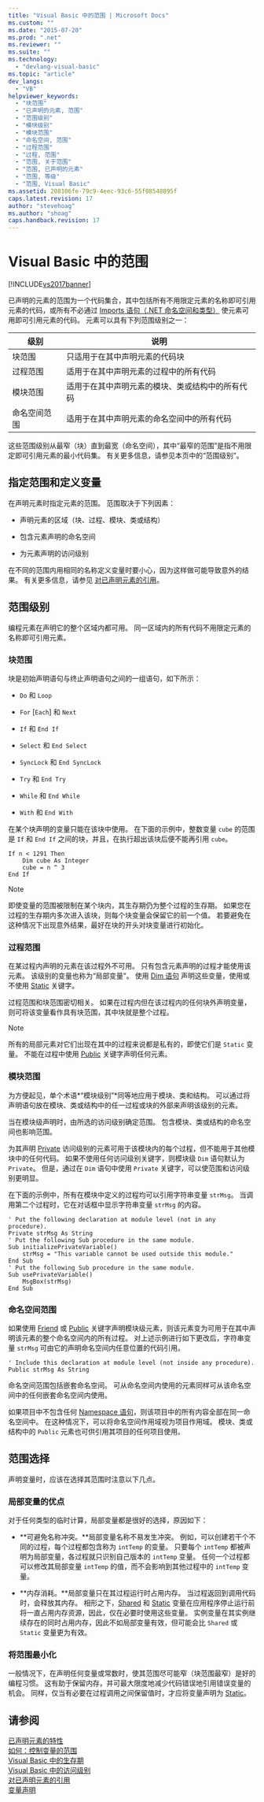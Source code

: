 ```yaml
---
title: "Visual Basic 中的范围 | Microsoft Docs"
ms.custom: ""
ms.date: "2015-07-20"
ms.prod: ".net"
ms.reviewer: ""
ms.suite: ""
ms.technology: 
  - "devlang-visual-basic"
ms.topic: "article"
dev_langs: 
  - "VB"
helpviewer_keywords: 
  - "块范围"
  - "已声明的元素, 范围"
  - "范围级别"
  - "模块级别"
  - "模块范围"
  - "命名空间, 范围"
  - "过程范围"
  - "过程, 范围"
  - "范围, 关于范围"
  - "范围, 已声明的元素"
  - "范围, 等级"
  - "范围, Visual Basic"
ms.assetid: 208106fe-79c9-4eec-93c6-55f08548895f
caps.latest.revision: 17
author: "stevehoag"
ms.author: "shoag"
caps.handback.revision: 17
---
```

# Visual Basic 中的范围
[!INCLUDE[vs2017banner](../../../../visual-basic/includes/vs2017banner.md)]

已声明的元素的范围为一个代码集合，其中包括所有不用限定元素的名称即可引用元素的代码，或所有不必通过 [Imports 语句（.NET 命名空间和类型）](../../../../visual-basic/language-reference/statements/imports-statement-net-namespace-and-type.md) 使元素可用即可引用元素的代码。  元素可以具有下列范围级别之一：  
  
|级别|说明|  
|--------|--------|  
|块范围|只适用于在其中声明元素的代码块|  
|过程范围|适用于在其中声明元素的过程中的所有代码|  
|模块范围|适用于在其中声明元素的模块、类或结构中的所有代码|  
|命名空间范围|适用于在其中声明元素的命名空间中的所有代码|  
  
 这些范围级别从最窄（块）直到最宽（命名空间），其中“最窄的范围”是指不用限定即可引用元素的最小代码集。  有关更多信息，请参见本页中的“范围级别”。  
  
## 指定范围和定义变量  
 在声明元素时指定元素的范围。  范围取决于下列因素：  
  
-   声明元素的区域（块、过程、模块、类或结构）  
  
-   包含元素声明的命名空间  
  
-   为元素声明的访问级别  
  
 在不同的范围内用相同的名称定义变量时要小心，因为这样做可能导致意外的结果。  有关更多信息，请参见 [对已声明元素的引用](../../../../visual-basic/programming-guide/language-features/declared-elements/references-to-declared-elements.md)。  
  
## 范围级别  
 编程元素在声明它的整个区域内都可用。  同一区域内的所有代码不用限定元素的名称即可引用元素。  
  
### 块范围  
 块是初始声明语句与终止声明语句之间的一组语句，如下所示：  
  
-   `Do` 和 `Loop`  
  
-   `For` \[`Each`\] 和 `Next`  
  
-   `If` 和 `End If`  
  
-   `Select` 和 `End Select`  
  
-   `SyncLock` 和 `End SyncLock`  
  
-   `Try` 和 `End Try`  
  
-   `While` 和 `End While`  
  
-   `With` 和 `End With`  
  
 在某个块声明的变量只能在该块中使用。  在下面的示例中，整数变量 `cube` 的范围是 `If` 和 `End If` 之间的块，并且，在执行超出该块后便不能再引用 `cube`。  
  
```  
If n < 1291 Then  
    Dim cube As Integer  
    cube = n ^ 3  
End If  
```  
  
> [!NOTE]
>  即使变量的范围被限制在某个块内，其生存期仍为整个过程的生存期。  如果您在过程的生存期内多次进入该块，则每个块变量会保留它的前一个值。  若要避免在这种情况下出现意外结果，最好在块的开头对块变量进行初始化。  
  
### 过程范围  
 在某过程内声明的元素在该过程外不可用。  只有包含元素声明的过程才能使用该元素。  该级别的变量也称为“局部变量”。  使用 [Dim 语句](../../../../visual-basic/language-reference/statements/dim-statement.md) 声明这些变量，使用或不使用 [Static](../../../../visual-basic/language-reference/modifiers/static.md) 关键字。  
  
 过程范围和块范围密切相关。  如果在过程内但在该过程内的任何块外声明变量，则可将该变量看作具有块范围，其中块就是整个过程。  
  
> [!NOTE]
>  所有的局部元素对它们出现在其中的过程来说都是私有的，即使它们是 `Static` 变量。  不能在过程中使用 [Public](../../../../visual-basic/language-reference/modifiers/public.md) 关键字声明任何元素。  
  
### 模块范围  
 为方便起见，单个术语*“模块级别”*同等地应用于模块、类和结构。  可以通过将声明语句放在模块、类或结构中的任一过程或块的外部来声明该级别的元素。  
  
 当在模块级声明时，由所选的访问级别确定范围。  包含模块、类或结构的命名空间也影响范围。  
  
 为其声明 [Private](../../../../visual-basic/language-reference/modifiers/private.md) 访问级别的元素可用于该模块内的每个过程，但不能用于其他模块中的任何代码。  如果不使用任何访问级别关键字，则模块级 `Dim` 语句默认为 `Private`。  但是，通过在 `Dim` 语句中使用 `Private` 关键字，可以使范围和访问级别更明显。  
  
 在下面的示例中，所有在模块中定义的过程均可以引用字符串变量 `strMsg`。  当调用第二个过程时，它在对话框中显示字符串变量 `strMsg` 的内容。  
  
```  
' Put the following declaration at module level (not in any procedure).  
Private strMsg As String  
' Put the following Sub procedure in the same module.  
Sub initializePrivateVariable()  
    strMsg = "This variable cannot be used outside this module."  
End Sub  
' Put the following Sub procedure in the same module.  
Sub usePrivateVariable()  
    MsgBox(strMsg)  
End Sub  
```  
  
### 命名空间范围  
 如果使用 [Friend](../../../../visual-basic/language-reference/modifiers/friend.md) 或 [Public](../../../../visual-basic/language-reference/modifiers/public.md) 关键字声明模块级元素，则该元素变为可用于在其中声明该元素的整个命名空间内的所有过程。  对上述示例进行如下更改后，字符串变量 `strMsg` 可由它的声明命名空间内任意位置的代码引用。  
  
```  
' Include this declaration at module level (not inside any procedure).  
Public strMsg As String  
```  
  
 命名空间范围包括嵌套命名空间。  可从命名空间内使用的元素同样可从该命名空间中的任何嵌套命名空间内使用。  
  
 如果项目中不包含任何 [Namespace 语句](../../../../visual-basic/language-reference/statements/namespace-statement.md)，则该项目中的所有内容全部在同一命名空间中。  在这种情况下，可以将命名空间作用域视为项目作用域。  模块、类或结构中的 `Public` 元素也可供引用其项目的任何项目使用。  
  
## 范围选择  
 声明变量时，应该在选择其范围时注意以下几点。  
  
### 局部变量的优点  
 对于任何类型的临时计算，局部变量都是很好的选择，原因如下：  
  
-   **可避免名称冲突。**局部变量名称不易发生冲突。  例如，可以创建若干个不同的过程，每个过程都包含称为 `intTemp` 的变量。  只要每个 `intTemp` 都被声明为局部变量，各过程就只识别自己版本的 `intTemp` 变量。  任何一个过程都可以修改其局部变量 `intTemp` 的值，而不会影响到其他过程中的 `intTemp` 变量。  
  
-   **内存消耗。**局部变量只在其过程运行时占用内存。  当过程返回到调用代码时，会释放其内存。  相形之下，[Shared](../../../../visual-basic/language-reference/modifiers/shared.md) 和 [Static](../../../../visual-basic/language-reference/modifiers/static.md) 变量在应用程序停止运行前将一直占用内存资源，因此，仅在必要时使用这些变量。  实例变量在其实例继续存在的同时占用内存，因此不如局部变量有效，但可能会比 `Shared` 或 `Static` 变量更为有效。  
  
### 将范围最小化  
 一般情况下，在声明任何变量或常数时，使其范围尽可能窄（块范围最窄）是好的编程习惯。  这有助于保留内存，并可最大限度地减少代码错误地引用错误变量的机会。  同样，仅当有必要在过程调用之间保留值时，才应将变量声明为 [Static](../../../../visual-basic/language-reference/modifiers/static.md)。  
  
## 请参阅  
 [已声明元素的特性](../../../../visual-basic/programming-guide/language-features/declared-elements/declared-element-characteristics.md)   
 [如何：控制变量的范围](../../../../visual-basic/programming-guide/language-features/declared-elements/how-to-control-the-scope-of-a-variable.md)   
 [Visual Basic 中的生存期](../../../../visual-basic/programming-guide/language-features/declared-elements/lifetime.md)   
 [Visual Basic 中的访问级别](../../../../visual-basic/programming-guide/language-features/declared-elements/access-levels.md)   
 [对已声明元素的引用](../../../../visual-basic/programming-guide/language-features/declared-elements/references-to-declared-elements.md)   
 [变量声明](../../../../visual-basic/programming-guide/language-features/variables/variable-declaration.md)